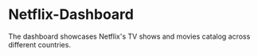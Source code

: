 # Netflix-Dashboard
The dashboard showcases Netflix's TV shows and movies catalog across different countries.
